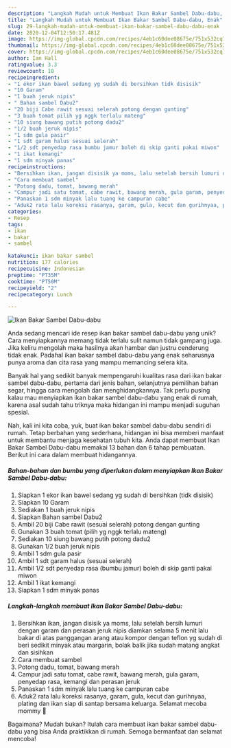 ```yaml
---
description: "Langkah Mudah untuk Membuat Ikan Bakar Sambel Dabu-dabu, Enak"
title: "Langkah Mudah untuk Membuat Ikan Bakar Sambel Dabu-dabu, Enak"
slug: 29-langkah-mudah-untuk-membuat-ikan-bakar-sambel-dabu-dabu-enak
date: 2020-12-04T12:50:17.481Z
image: https://img-global.cpcdn.com/recipes/4eb1c60dee08675e/751x532cq70/ikan-bakar-sambel-dabu-dabu-foto-resep-utama.jpg
thumbnail: https://img-global.cpcdn.com/recipes/4eb1c60dee08675e/751x532cq70/ikan-bakar-sambel-dabu-dabu-foto-resep-utama.jpg
cover: https://img-global.cpcdn.com/recipes/4eb1c60dee08675e/751x532cq70/ikan-bakar-sambel-dabu-dabu-foto-resep-utama.jpg
author: Ian Hall
ratingvalue: 3.3
reviewcount: 10
recipeingredient:
- "1 ekor ikan bawel sedang yg sudah di bersihkan tidk disisik"
- "10 Garam"
- "1 buah jeruk nipis"
- " Bahan sambel Dabu2"
- "20 biji Cabe rawit sesuai selerah potong dengan gunting"
- "3 buah tomat pilih yg nggk terlalu mateng"
- "10 siung bawang putih potong dadu2"
- "1/2 buah jeruk nipis"
- "1 sdm gula pasir"
- "1 sdt garam halus sesuai selerah"
- "1/2 sdt penyedap rasa bumbu jamur boleh di skip ganti pakai miwon"
- "1 ikat kemangi"
- "1 sdm minyak panas"
recipeinstructions:
- "Bersihkan ikan, jangan disisik ya moms, lalu setelah bersih lumuri dengan garam dan perasan jeruk nipis diamkan selama 5 menit lalu bakar di atas panggangan arang atau kompor dengan teflon yg sudah di beri sedikit minyak atau margarin, bolak balik jika sudah matang angkat dan sisihkan"
- "Cara membuat sambel"
- "Potong dadu, tomat, bawang merah"
- "Campur jadi satu tomat, cabe rawit, bawang merah, gula garam, penyedap rasa, kemangi dan perasan jeruk"
- "Panaskan 1 sdm minyak lalu tuang ke campuran cabe"
- "Aduk2 rata lalu koreksi rasanya, garam, gula, kecut dan gurihnyaa, plating dan ikan siap di santap bersama keluarga. Selamat mecoba mommy 🥰"
categories:
- Resep
tags:
- ikan
- bakar
- sambel

katakunci: ikan bakar sambel 
nutrition: 177 calories
recipecuisine: Indonesian
preptime: "PT35M"
cooktime: "PT50M"
recipeyield: "2"
recipecategory: Lunch

---
```



![Ikan Bakar Sambel Dabu-dabu](https://img-global.cpcdn.com/recipes/4eb1c60dee08675e/751x532cq70/ikan-bakar-sambel-dabu-dabu-foto-resep-utama.jpg)

Anda sedang mencari ide resep ikan bakar sambel dabu-dabu yang unik? Cara menyiapkannya memang tidak terlalu sulit namun tidak gampang juga. Jika keliru mengolah maka hasilnya akan hambar dan justru cenderung tidak enak. Padahal ikan bakar sambel dabu-dabu yang enak seharusnya punya aroma dan cita rasa yang mampu memancing selera kita.

Banyak hal yang sedikit banyak mempengaruhi kualitas rasa dari ikan bakar sambel dabu-dabu, pertama dari jenis bahan, selanjutnya pemilihan bahan segar, hingga cara mengolah dan menghidangkannya. Tak perlu pusing kalau mau menyiapkan ikan bakar sambel dabu-dabu yang enak di rumah, karena asal sudah tahu triknya maka hidangan ini mampu menjadi suguhan spesial.




Nah, kali ini kita coba, yuk, buat ikan bakar sambel dabu-dabu sendiri di rumah. Tetap berbahan yang sederhana, hidangan ini bisa memberi manfaat untuk membantu menjaga kesehatan tubuh kita. Anda dapat membuat Ikan Bakar Sambel Dabu-dabu memakai 13 bahan dan 6 tahap pembuatan. Berikut ini cara dalam membuat hidangannya.

<!--inarticleads1-->

##### Bahan-bahan dan bumbu yang diperlukan dalam menyiapkan Ikan Bakar Sambel Dabu-dabu:

1. Siapkan 1 ekor ikan bawel sedang yg sudah di bersihkan (tidk disisik)
1. Siapkan 10 Garam
1. Sediakan 1 buah jeruk nipis
1. Siapkan  Bahan sambel Dabu2
1. Ambil 20 biji Cabe rawit (sesuai selerah) potong dengan gunting
1. Gunakan 3 buah tomat (pilih yg nggk terlalu mateng)
1. Sediakan 10 siung bawang putih potong dadu2
1. Gunakan 1/2 buah jeruk nipis
1. Ambil 1 sdm gula pasir
1. Ambil 1 sdt garam halus (sesuai selerah)
1. Ambil 1/2 sdt penyedap rasa (bumbu jamur) boleh di skip ganti pakai miwon
1. Ambil 1 ikat kemangi
1. Siapkan 1 sdm minyak panas




<!--inarticleads2-->

##### Langkah-langkah membuat Ikan Bakar Sambel Dabu-dabu:

1. Bersihkan ikan, jangan disisik ya moms, lalu setelah bersih lumuri dengan garam dan perasan jeruk nipis diamkan selama 5 menit lalu bakar di atas panggangan arang atau kompor dengan teflon yg sudah di beri sedikit minyak atau margarin, bolak balik jika sudah matang angkat dan sisihkan
1. Cara membuat sambel
1. Potong dadu, tomat, bawang merah
1. Campur jadi satu tomat, cabe rawit, bawang merah, gula garam, penyedap rasa, kemangi dan perasan jeruk
1. Panaskan 1 sdm minyak lalu tuang ke campuran cabe
1. Aduk2 rata lalu koreksi rasanya, garam, gula, kecut dan gurihnyaa, plating dan ikan siap di santap bersama keluarga. Selamat mecoba mommy 🥰




Bagaimana? Mudah bukan? Itulah cara membuat ikan bakar sambel dabu-dabu yang bisa Anda praktikkan di rumah. Semoga bermanfaat dan selamat mencoba!
